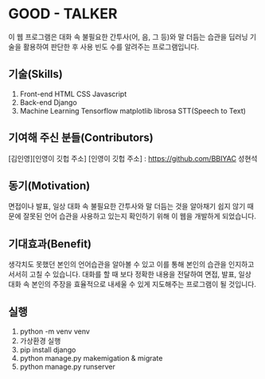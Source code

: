 # GOOD - TALKER
이 웹 프로그램은 대화 속 불필요한 간투사(어, 음, 그 등)와 말 더듬는 습관을 딥러닝 기술을 활용하여 판단한 후 사용 빈도 수를 알려주는 프로그램입니다.

## 기술(Skills)
1. Front-end
HTML
CSS
Javascript
2. Back-end
Django
3. Machine Learning
Tensorflow
matplotlib
librosa
STT(Speech to Text)

## 기여해 주신 분들(Contributors)
[김인영][인영이 깃헙 주소]
[인영이 깃헙 주소] : https://github.com/BBIYAC
성현석

## 동기(Motivation)
면접이나 발표, 일상 대화 속 불필요한 간투사와 말 더듬는 것을 알아채기 쉽지 않기 때문에 잘못된 언어 습관을 사용하고 있는지 확인하기 위해 이 웹을 개발하게 되었습니다.

## 기대효과(Benefit)
생각치도 못했던 본인의 언어습관을 알아볼 수 있고 이를 통해 본인의 습관을 인지하고 서서히 고칠 수 있습니다.
대화를 할 때 보다 정확한 내용을 전달하여 면접, 발표, 일상 대화 속 본인의 주장을 효율적으로 내세울 수 있게 지도해주는 프로그램이 될 것입니다.

## 실행
1. python -m venv venv
2. 가상환경 실행
3. pip install django
4. python manage.py makemigation & migrate
5. python manage.py runserver
